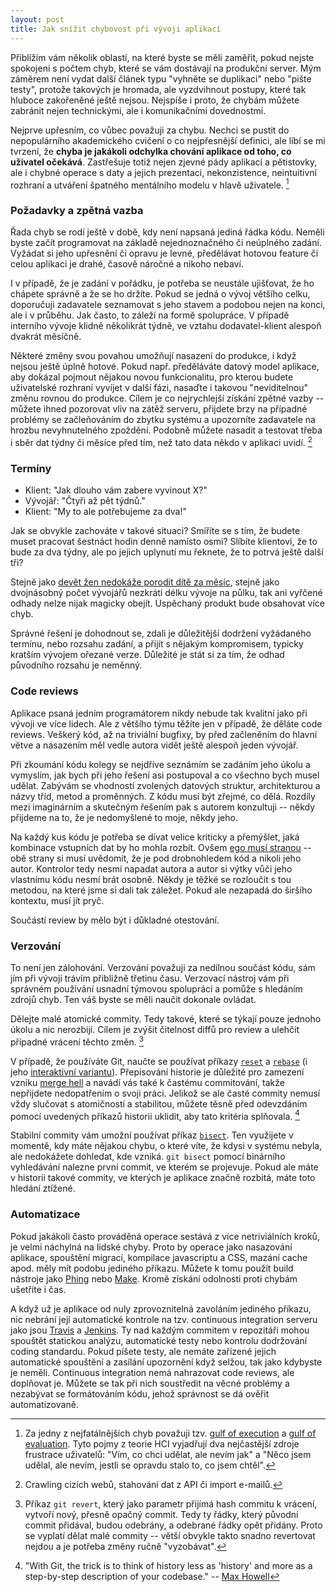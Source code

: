 ```yaml
---
layout: post
title: Jak snížit chybovost při vývoji aplikací
---
```


Přiblížím vám několik oblastí, na které byste se měli zaměřit, pokud nejste spokojeni s počtem chyb, které se vám dostávají na produkční server. Mým záměrem není vydat další článek typu "vyhněte se duplikaci" nebo "pište testy", protože takových je hromada, ale vyzdvihnout postupy, které tak hluboce zakořeněné ještě nejsou. Nejspíše i proto, že chybám můžete zabránit nejen technickými, ale i komunikačními dovednostmi.

Nejprve upřesním, co vůbec považuji za chybu. Nechci se pustit do nepopulárního akademického cvičení o co nejpřesnější definici, ale líbí se mi tvrzení, že **chyba je jakákoli odchylka chování aplikace od toho, co uživatel očekává**. Zastřešuje totiž nejen zjevné pády aplikací a pětistovky, ale i chybné operace s daty a jejich prezentaci, nekonzistence, neintuitivní rozhraní a utváření špatného mentálního modelu v hlavě uživatele. [^gulfs]

### Požadavky a zpětná vazba

Řada chyb se rodí ještě v době, kdy není napsaná jediná řádka kódu. Neměli byste začít programovat na základě nejednoznačného či neúplného zadání. Vyžádat si jeho upřesnění či opravu je levné, předělávat hotovou feature či celou aplikaci je drahé, časově náročné a nikoho nebaví.

I v případě, že je zadání v pořádku, je potřeba se neustále ujišťovat, že ho chápete správně a že se ho držíte. Pokud se jedná o vývoj většího celku, doporučuji zadavatele seznamovat s jeho stavem a podobou nejen na konci, ale i v průběhu. Jak často, to záleží na formě spolupráce. V případě interního vývoje klidně několikrát týdně, ve vztahu dodavatel-klient alespoň dvakrát měsíčně.

Některé změny svou povahou umožňují nasazení do produkce, i když nejsou ještě úplně hotové. Pokud např. předěláváte datový model aplikace, aby dokázal pojmout nějakou novou funkcionalitu, pro kterou budete uživatelské rozhraní vyvíjet v další fázi, nasaďte i takovou "neviditelnou" změnu rovnou do produkce. Cílem je co nejrychlejší získání zpětné vazby -- můžete ihned pozorovat vliv na zátěž serveru, přijdete brzy na případné problémy se začleňováním do zbytku systému a upozorníte zadavatele na hrozbu nevyhnutelného zpoždění. Podobně můžete nasadit a testovat třeba i sběr dat týdny či měsíce před tím, než tato data někdo v aplikaci uvidí. [^data-gathering]

### Termíny

- Klient: "Jak dlouho vám zabere vyvinout X?"
- Vývojář: "Čtyři až pět týdnů."
- Klient: "My to ale potřebujeme za dva!"

Jak se obvykle zachováte v takové situaci? Smíříte se s tím, že budete muset pracovat šestnáct hodin denně namísto osmi? Slíbíte klientovi, že to bude za dva týdny, ale po jejich uplynutí mu řeknete, že to potrvá ještě další tři?

Stejně jako [devět žen nedokáže porodit dítě za měsíc](http://en.wikipedia.org/wiki/The_Mythical_Man-Month), stejně jako dvojnásobný počet vývojářů nezkrátí délku vývoje na půlku, tak ani vyřčené odhady nelze nijak magicky obejít. Uspěchaný produkt bude obsahovat více chyb.

Správné řešení je dohodnout se, zdali je důležitější dodržení vyžádaného termínu, nebo rozsahu zadání, a přijít s nějakým kompromisem, typicky kratším vývojem ořezané verze. Důležité je stát si za tím, že odhad původního rozsahu je neměnný.

### Code reviews

Aplikace psaná jedním programátorem nikdy nebude tak kvalitní jako při vývoji ve více lidech. Ale z většího týmu těžíte jen v případě, že děláte code reviews. Veškerý kód, až na triviální bugfixy, by před začleněním do hlavní větve a nasazením měl vedle autora vidět ještě alespoň jeden vývojář.

Při zkoumání kódu kolegy se nejdříve seznámím se zadáním jeho úkolu a vymyslím, jak bych při jeho řešení asi postupoval a co všechno bych musel udělat. Zabývám se vhodností zvolených datových struktur, architekturou a názvy tříd, metod a proměnných. Z kódu musí být zřejmé, co dělá. Rozdíly mezi imaginárním a skutečným řešením pak s autorem konzultuji -- někdy přijdeme na to, že je nedomyšlené to moje, někdy jeho.

Na každý kus kódu je potřeba se dívat velice kriticky a přemýšlet, jaká kombinace vstupních dat by ho mohla rozbít. Ovšem [ego musí stranou](http://www.kitchensoap.com/2012/10/25/on-being-a-senior-engineer/) -- obě strany si musí uvědomit, že je pod drobnohledem kód a nikoli jeho autor. Kontrolor tedy nesmí napadat autora a autor si výtky vůči jeho vlastnímu kódu nesmí brát osobně. Někdy je těžké se rozloučit s tou metodou, na které jsme si dali tak záležet. Pokud ale nezapadá do širšího kontextu, musí jít pryč.

Součástí review by mělo být i důkladné otestování.

### Verzování

To není jen zálohování. Verzování považuji za nedílnou součást kódu, sám jím při vývoji trávím přibližně třetinu času. Verzovací nástroj vám při správném používání usnadní týmovou spolupráci a pomůže s hledáním zdrojů chyb. Ten váš byste se měli naučit dokonale ovládat.

Dělejte malé atomické commity. Tedy takové, které se týkají pouze jednoho úkolu a nic nerozbijí. Cílem je zvýšit čitelnost diffů pro review a ulehčit případné vrácení těchto změn. [^revert]

V případě, že používáte Git, naučte se používat příkazy [`reset`](http://git-scm.com/blog/2011/07/11/reset.html) a [`rebase`](http://git-scm.com/book/en/Git-Branching-Rebasing) (i jeho [interaktivní variantu](http://git-scm.com/book/en/Git-Tools-Rewriting-History)). Přepisování historie je důležité pro zamezení vzniku [merge hell](http://blog.xebia.com/wp-content/uploads/2010/09/git-merge-hell-smaller.png) a navádí vás také k častému commitování, takže nepřijdete nedopatřením o svoji práci. Jelikož se ale časté commity nemusí vždy slučovat s atomičností a stabilitou, můžete těsně před odevzdáním pomocí uvedených příkazů historii uklidit, aby tato kritéria splňovala. [^history]

Stabilní commity vám umožní používat příkaz [`bisect`](http://git-scm.com/book/en/Git-Tools-Debugging-with-Git#Binary-Search). Ten využijete v momentě, kdy máte nějakou chybu, o které víte, že kdysi v systému nebyla, ale nedokážete dohledat, kde vzniká. `git bisect` pomocí binárního vyhledávání nalezne první commit, ve kterém se projevuje. Pokud ale máte v historii takové commity, ve kterých je aplikace značně rozbitá, máte toto hledání ztížené.

### Automatizace

Pokud jakákoli často prováděná operace sestává z více netriviálních kroků, je velmi náchylná na lidské chyby. Proto by operace jako nasazování aplikace, spouštění migrací, kompilace javascriptu a CSS, mazání cache apod. měly mít podobu jediného příkazu. Můžete k tomu použít build nástroje jako [Phing](http://www.phing.info/) nebo [Make](http://www.gnu.org/software/make/). Kromě získání odolnosti proti chybám ušetříte i čas.

A když už je aplikace od nuly zprovoznitelná zavoláním jediného příkazu, nic nebrání její automatické kontrole na tzv. continuous integration serveru jako jsou [Travis](http://docs.travis-ci.com/) a [Jenkins](http://jenkins-ci.org/). Ty nad každým commitem v repozitáři mohou spouštět statickou analýzu, automatické testy nebo kontrolu dodržování coding standardu. Pokud píšete testy, ale nemáte zařízené jejich automatické spouštění a zasílání upozornění když selžou, tak jako kdybyste je neměli. Continuous integration nemá nahrazovat code reviews, ale doplňovat je. Můžete se tak při nich soustředit na věcné problémy a nezabývat se formátováním kódu, jehož správnost se dá ověřit automatizovaně.

[^gulfs]:
	Za jedny z nejfatálnějších chyb považuji tzv. [gulf of execution](http://en.wikipedia.org/wiki/Gulf_of_execution) a [gulf of evaluation](http://en.wikipedia.org/wiki/Gulf_of_evaluation). Tyto pojmy z teorie HCI vyjadřují dva nejčastější zdroje frustrace uživatelů: "Vím, co chci udělat, ale nevím jak" a "Něco jsem udělal, ale nevím, jestli se opravdu stalo to, co jsem chtěl".

[^data-gathering]:
	Crawling cizích webů, stahování dat z API či import e-mailů.

[^revert]:
	Příkaz `git revert`, který jako parametr přijímá hash commitu k vrácení, vytvoří nový, přesně opačný commit. Tedy ty řádky, který původní commit přidával, budou odebrány, a odebrané řádky opět přidány. Proto se vyplatí dělat malé commity -- větší obvykle takto snadno revertovat nejdou a je potřeba změny ručně "vyzobávat".

[^history]:
	"With Git, the trick is to think of history less as 'history' and more as a step-by-step description of your codebase." -- [Max Howell](https://twitter.com/mxcl/status/325002868321046528)
